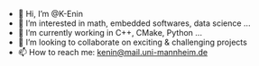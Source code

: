 - 👋 Hi, I’m @K-Enin
- 👀 I’m interested in math, embedded softwares, data science ...
- 🌱 I’m currently working in C++, CMake, Python ...
- 💞️ I’m looking to collaborate on exciting & challenging projects
- 📫 How to reach me: kenin@mail.uni-mannheim.de

<!---
K-Enin/K-Enin is a ✨ special ✨ repository because its `README.md` (this file) appears on your GitHub profile.
You can click the Preview link to take a look at your changes.
--->
